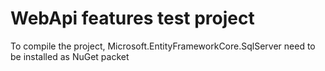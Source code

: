 # WebApi features test project

To compile the project, Microsoft.EntityFrameworkCore.SqlServer need to be installed as NuGet packet
